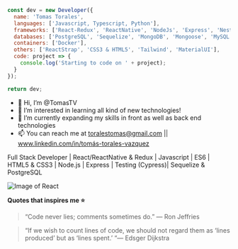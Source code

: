 <!-- ![Image of me](https://media-exp3.licdn.com/dms/image/C4E03AQFA7FgeWNWzzw/profile-displayphoto-shrink_200_200/0/1599219900106?e=1629331200&v=beta&t=lHn-Vl97_a2pAnQ0258aXZGJFfrg9Zr7lq6mzq0Vl_I) -->

``` javascript 
const dev = new Developer({
  name: 'Tomas Torales',
  languages: ['Javascript, Typescript, Python'],
  frameworks: ['React-Redux', 'ReactNative', 'NodeJs', 'Express', 'NestJs', 'NextJs'],
  databases: ['PostgreSQL', 'Sequelize', 'MongoDB', 'Mongoose', 'MySQL'],
  containers: ['Docker'],
  others: ['ReactStrap', 'CSS3 & HTML5', 'Tailwind', 'MaterialUI'],
  code: project => {
    console.log('Starting to code on ' + project);
  }
});

return dev;
```

- 👋 Hi, I’m @TomasTV
- 👀 I’m interested in learning all kind of new technologies!
- 🌱 I’m currently expanding my skills in front as well as back end technologies
- 📫 You can reach me at toralestomas@gmail.com || www.linkedin.com/in/tomás-torales-vazquez

Full Stack Developer | React/ReactNative & Redux | Javascript | ES6 | HTML5 & CSS3 | Node.js | Express | Testing (Cypress)| Sequelize & PostgreSQL

![Image of React](https://www.pragma.com.co/hubfs/h_react.jpg)

**Quotes that inspires me ⭐**

> “Code never lies; comments sometimes do.” 
> — Ron Jeffries

> “If we wish to count lines of code, we should not regard them as ‘lines produced’ but as ‘lines spent.’ 
> “— Edsger Dijkstra
<!---
TomasTV/TomasTV is a ✨ special ✨ repository because its `README.md` (this file) appears on your GitHub profile.
You can click the Preview link to take a look at your changes.
--->
